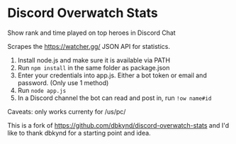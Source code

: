 # Discord Overwatch Stats
Show rank and time played on top heroes in Discord Chat

Scrapes the https://watcher.gg/ JSON API for statistics.

1. Install node.js and make sure it is available via PATH
2. Run ``npm install`` in the same folder as package.json
3. Enter your credentials into app.js. Either a bot token or email and password. (Only use 1 method)
4. Run ``node app.js``
5. In a Discord channel the bot can read and post in, run ``!ow name#id``

Caveats: only works currenty for /us/pc/

This is a fork of https://github.com/dbkynd/discord-overwatch-stats and I'd like to thank dbkynd for a starting point and idea.
